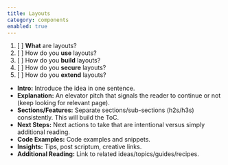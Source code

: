 ```yaml
---
title: Layouts
category: components
enabled: true
---
```


1. [ ] **What** are layouts?
2. [ ] How do you **use** layouts?
3. [ ] How do you **build** layouts?
4. [ ] How do you **secure** layouts?
5. [ ] How do you **extend** layouts?

- **Intro:** Introduce the idea in one sentence.
- **Explanation:** An elevator pitch that signals the reader to continue or not (keep looking for relevant page).
- **Sections/Features:** Separate sections/sub-sections (h2s/h3s) consistently. This will build the ToC.
- **Next Steps:** Next actions to take that are intentional versus simply additional reading.
- **Code Examples:** Code examples and snippets.
- **Insights:** Tips, post scriptum, creative links.
- **Additional Reading:** Link to related ideas/topics/guides/recipes.
